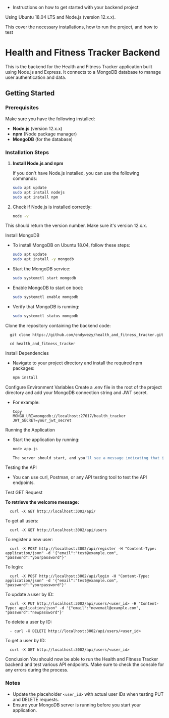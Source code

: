 - Instructions on how to get started with your backend project 

Using Ubuntu 18.04 LTS and Node.js (version 12.x.x). 

This cover the necessary installations, how to run the project, and how to test 

# Health and Fitness Tracker Backend

This is the backend for the Health and Fitness Tracker application built using Node.js and Express. It connects to a MongoDB database to manage user authentication and data.

## Getting Started

### Prerequisites

Make sure you have the following installed:

- **Node.js** (version 12.x.x)
- **npm** (Node package manager)
- **MongoDB** (for the database)

### Installation Steps

1. **Install Node.js and npm**

   If you don't have Node.js installed, you can use the following commands:

   ```bash
   sudo apt update
   sudo apt install nodejs
   sudo apt install npm


2. Check if Node.js is installed correctly:

      ```bash
      node -v

This should return the version number. Make sure it's version 12.x.x.

Install MongoDB

  - To install MongoDB on Ubuntu 18.04, follow these steps:

      ```bash
      sudo apt update
      sudo apt install -y mongodb

  - Start the MongoDB service:

      ```bash
      sudo systemctl start mongodb

  - Enable MongoDB to start on boot:

      ```bash
      sudo systemctl enable mongodb

  - Verify that MongoDB is running:

      ```bash
      sudo systemctl status mongodb


Clone the repository containing the backend code:


      git clone https://github.com/endywezy/health_and_fitness_tracker.git
      
      cd health_and_fitness_tracker


Install Dependencies

  -  Navigate to your project directory and install the required npm packages:

      ```bash
      npm install


Configure Environment Variables
Create a .env file in the root of the project directory and add your MongoDB connection string and JWT secret. 

- For example:

      Copy
      MONGO_URI=mongodb://localhost:27017/health_tracker
      JWT_SECRET=your_jwt_secret


Running the Application

  - Start the application by running:

      ```bash
      node app.js
      
      The server should start, and you'll see a message indicating that it's running on the specified port (default is 3002).

Testing the API

  - You can use curl, Postman, or any API testing tool to test the API endpoints.



Test GET Request

**To retrieve the welcome message:**

      curl -X GET http://localhost:3002/api/


To get all users:

      
      curl -X GET http://localhost:3002/api/users

To register a new user:

      curl -X POST http://localhost:3002/api/register -H "Content-Type: application/json" -d '{"email":"test@example.com", "password":"yourpassword"}'


To login:

      curl -X POST http://localhost:3002/api/login -H "Content-Type: application/json" -d '{"email":"test@example.com", "password":"yourpassword"}'


To update a user by ID:

      curl -X PUT http://localhost:3002/api/users/<user_id> -H "Content-Type: application/json" -d '{"email":"newemail@example.com", "password":"newpassword"}'


To delete a user by ID:

      - curl -X DELETE http://localhost:3002/api/users/<user_id>


To get a user by ID:

      curl -X GET http://localhost:3002/api/users/<user_id>


Conclusion
You should now be able to run the Health and Fitness Tracker backend and test various API endpoints. Make sure to check the console for any errors during the process.

### Notes

- Update the placeholder `<user_id>` with actual user IDs when testing PUT and DELETE requests.
- Ensure your MongoDB server is running before you start your application.

